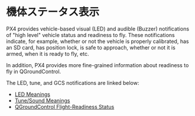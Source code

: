 # 機体ステータス表示

PX4 provides vehicle-based visual (LED) and audible (Buzzer) notifications of "high level" vehicle status and readiness to fly.
These notifications indicate, for example, whether or not the vehicle is properly calibrated, has an SD card, has position lock, is safe to approach, whether or not it is armed, when it is ready to fly, etc.

In addition, PX4 provides more fine-grained information about readiness to fly in QGroundControl.

The LED, tune, and GCS notifications are linked below:

- [LED Meanings](../getting_started/led_meanings.md)
- [Tune/Sound Meanings](../getting_started/tunes.md)
- [QGroundControl Flight-Readiness Status](../flying/pre_flight_checks.md)
